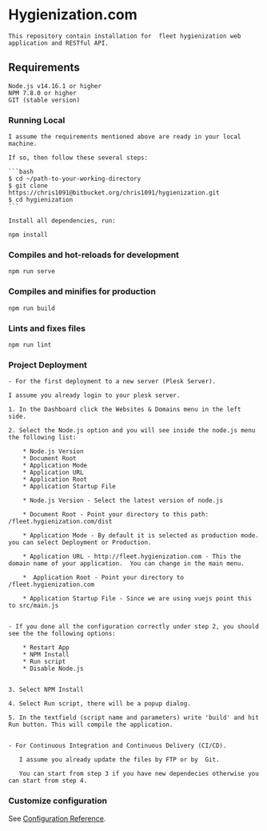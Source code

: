 # Hygienization.com
    This repository contain installation for  fleet hygienization web application and RESTful API.

## Requirements
    Node.js v14.16.1 or higher
    NPM 7.8.0 or higher
    GIT (stable version)


### Running Local
    I assume the requirements mentioned above are ready in your local machine.
    
    If so, then follow these several steps:

    ```bash
    $ cd ~/path-to-your-working-directory
    $ git clone https://chris1091@bitbucket.org/chris1091/hygienization.git
    $ cd hygienization
    ```

    Install all dependencies, run:

```
npm install
```


### Compiles and hot-reloads for development
```
npm run serve
```

### Compiles and minifies for production
```
npm run build
```

### Lints and fixes files
```
npm run lint
```

### Project Deployment

    - For the first deployment to a new server (Plesk Server).

    I assume you already login to your plesk server.

    1. In the Dashboard click the Websites & Domains menu in the left side.

    2. Select the Node.js option and you will see inside the node.js menu the following list:
        
        * Node.js Version
        * Document Root
        * Application Mode
        * Application URL
        * Application Root
        * Application Startup File

        * Node.js Version - Select the latest version of node.js

        * Document Root - Point your directory to this path: /fleet.hygienization.com/dist     

        * Application Mode - By default it is selected as production mode. you can select Deployment or Production.

        * Application URL - http://fleet.hygienization.com - This the domain name of your application.  You can change in the main menu. 

        *  Application Root - Point your directory to /fleet.hygienization.com

        * Application Startup File - Since we are using vuejs point this to src/main.js


    - If you done all the configuration correctly under step 2, you should see the the following options:

        * Restart App
        * NPM Install 
        * Run script 
        * Disable Node.js

    
    3. Select NPM Install

    4. Select Run script, there will be a popup dialog.

    5. In the textfield (script name and parameters) write 'build' and hit Run button. This will compile the application.

    
    - For Continuous Integration and Continuous Delivery (CI/CD). 

       I assume you already update the files by FTP or by  Git.

       You can start from step 3 if you have new dependecies otherwise you can start from step 4.


### Customize configuration
See [Configuration Reference](https://cli.vuejs.org/config/).
